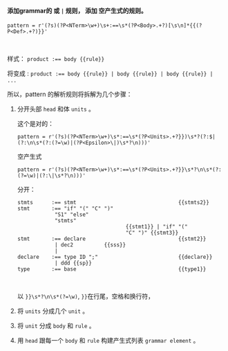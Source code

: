

#### 添加grammar的 或 `|` 规则， 添加 空产生式的规则。

    pattern = r'(?s)(?P<NTerm>\w+)\s+:==\s*(?P<Body>.+?)[\s\n]*{{(?P<Def>.+?)}}'

<br>

样式：
`product :== body {{rule}}` 

将变成 :
`product :== body {{rule}} | body {{rule}} | body {{rule}} | ...`

所以，pattern 的解析规则将拆解为几个步骤：

1.  分开头部 `head` 和体 `units` 。

    这个是对的：
        
        pattern = r'(?s)(?P<NTerm>\w+)\s*:==\s*(?P<Units>.+?}})\s*?(?:$|(?:\n\s*(?:(?=\w)|(?P<Epsilon>\|)\s*?\n)))'
        
    空产生式
    
        pattern = r'(?s)(?P<NTerm>\w+)\s*:==\s*(?P<Units>.+?}}\s*?\n\s*(?:(?=\w)|(?:\|\s*?\n)))'
        
    分开：
    
        stmts      :== stmt                                 {{stmts2}}
        stmt       :== "if" "(" "C" ")"
                    "S1" "else"
                    "stmts"
                                           {{stmt1}} | "if" "("
                                           "C" ")" {{stmt3}}
        stmt       :== declare                              {{stmt2}}
                    | dec2          {{sss}}
                    |
        declare    :== type ID ";"                          {{declare}}
                    | ddd {{sp}}
        type       :== base                                 {{type1}}  
    
    <br>
    
    以 `}}\s*?\n\s*(?=\w)`, `}}`在行尾，空格和换行符，
     
2.  将 `units` 分成几个 `unit` 。
3.  将 `unit` 分成 `body` 和 `rule` 。
4.  用 `head` 跟每一个 `body` 和 `rule` 构建产生式列表 `grammar element` 。